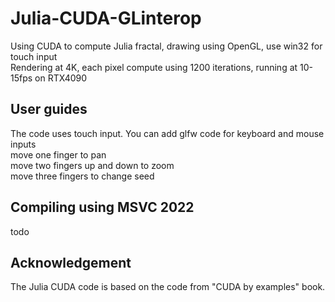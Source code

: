 # Julia-CUDA-GLinterop
Using CUDA to compute Julia fractal, drawing using OpenGL, use win32 for touch input <br />
Rendering at 4K, each pixel compute using 1200 iterations, running at 10-15fps on RTX4090 <br />

## User guides
The code uses touch input.  You can add glfw code for keyboard and mouse inputs <br />
move one finger to pan <br />
move two fingers up and down to zoom <br />
move three fingers to change seed <br/>


## Compiling using MSVC 2022
todo

## Acknowledgement
The Julia CUDA code is based on the code from "CUDA by examples" book.
